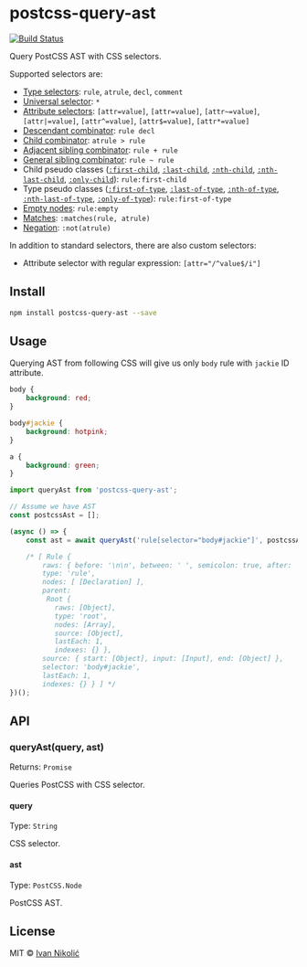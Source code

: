 # postcss-query-ast

[![Build Status][ci-img]][ci]

Query PostCSS AST with CSS selectors.

Supported selectors are:

-   [Type selectors][mdn-type-selector]: `rule`, `atrule`, `decl`, `comment`
-   [Universal selector](mdn-universal-selector): `*`
-   [Attribute selectors][mdn-attribute-selector]: `[attr=value]`,
    `[attr=value]`, `[attr~=value]`, `[attr|=value]`, `[attr^=value]`,
    `[attr$=value]`, `[attr*=value]`
-   [Descendant combinator][mdn-descendant-combinator]: `rule decl`
-   [Child combinator][mdn-child-combinator]: `atrule > rule`
-   [Adjacent sibling combinator][mdn-adjacent-sibling-combinator]:
    `rule + rule`
-   [General sibling combinator][mdn-general-sibling-combinator]: `rule ~ rule`
-   Child pseudo classes ([`:first-child`][mdn-first-child],
    [`:last-child`][mdn-last-child], [`:nth-child`][mdn-nth-child],
    [`:nth-last-child`][mdn-nth-last-child], [`:only-child`][mdn-only-child]):
    `rule:first-child`
-   Type pseudo classes ([`:first-of-type`][mdn-first-of-type],
    [`:last-of-type`][mdn-last-of-type], [`:nth-of-type`][mdn-nth-of-type],
    [`:nth-last-of-type`][mdn-nth-last-of-type],
    [`:only-of-type`][mdn-only-of-type]): `rule:first-of-type`
-   [Empty nodes][mdn-empty]: `rule:empty`
-   [Matches][mdn-matches]: `:matches(rule, atrule)`
-   [Negation][mdn-not]: `:not(atrule)`

In addition to standard selectors, there are also custom selectors:

-   Attribute selector with regular expression: `[attr="/^value$/i"]`

## Install

```sh
npm install postcss-query-ast --save
```

## Usage

Querying AST from following CSS will give us only `body` rule with `jackie` ID
attribute.

```css
body {
	background: red;
}

body#jackie {
	background: hotpink;
}

a {
	background: green;
}
```

```js
import queryAst from 'postcss-query-ast';

// Assume we have AST
const postcssAst = [];

(async () => {
	const ast = await queryAst('rule[selector="body#jackie"]', postcssAst);

	/* [ Rule {
	    raws: { before: '\n\n', between: ' ', semicolon: true, after: '\n' },
	    type: 'rule',
	    nodes: [ [Declaration] ],
	    parent: 
	     Root {
	       raws: [Object],
	       type: 'root',
	       nodes: [Array],
	       source: [Object],
	       lastEach: 1,
	       indexes: {} },
	    source: { start: [Object], input: [Input], end: [Object] },
	    selector: 'body#jackie',
	    lastEach: 1,
	    indexes: {} } ] */
})();
```

## API

### queryAst(query, ast)

Returns: `Promise`

Queries PostCSS with CSS selector.

#### query

Type: `String`

CSS selector.

#### ast

Type: `PostCSS.Node`

PostCSS AST.

## License

MIT © [Ivan Nikolić](http://ivannikolic.com)

<!-- prettier-ignore-start -->

[ci]: https://github.com/niksy/postcss-query-ast/actions?query=workflow%3ACI
[ci-img]: https://github.com/niksy/postcss-query-ast/workflows/CI/badge.svg?branch=master
[mdn-type-selector]: https://developer.mozilla.org/en-US/docs/Web/CSS/Type_selectors
[mdn-universal-selector]: https://developer.mozilla.org/en-US/docs/Web/CSS/Universal_selectors
[mdn-attribute-selector]: https://developer.mozilla.org/en-US/docs/Web/CSS/Attribute_selectors
[mdn-descendant-combinator]: https://developer.mozilla.org/en-US/docs/Web/CSS/Descendant_selectors
[mdn-child-combinator]: https://developer.mozilla.org/en-US/docs/Web/CSS/Child_selectors
[mdn-adjacent-sibling-combinator]: https://developer.mozilla.org/en-US/docs/Web/CSS/Adjacent_sibling_selectors
[mdn-general-sibling-combinator]: https://developer.mozilla.org/en-US/docs/Web/CSS/General_sibling_selectors
[mdn-first-child]: https://developer.mozilla.org/en-US/docs/Web/CSS/:first-child
[mdn-last-child]: https://developer.mozilla.org/en-US/docs/Web/CSS/:last-child
[mdn-nth-child]: https://developer.mozilla.org/en-US/docs/Web/CSS/:nth-child
[mdn-nth-last-child]: https://developer.mozilla.org/en-US/docs/Web/CSS/:nth-last-child
[mdn-only-child]: https://developer.mozilla.org/en-US/docs/Web/CSS/:only-child
[mdn-first-of-type]: https://developer.mozilla.org/en-US/docs/Web/CSS/:first-of-type
[mdn-last-of-type]: https://developer.mozilla.org/en-US/docs/Web/CSS/:last-of-type
[mdn-nth-of-type]: https://developer.mozilla.org/en-US/docs/Web/CSS/:nth-of-type
[mdn-nth-last-of-type]: https://developer.mozilla.org/en-US/docs/Web/CSS/:nth-last-of-type
[mdn-only-of-type]: https://developer.mozilla.org/en-US/docs/Web/CSS/:only-of-type
[mdn-empty]: https://developer.mozilla.org/en-US/docs/Web/CSS/:empty
[mdn-matches]: https://developer.mozilla.org/en-US/docs/Web/CSS/:matches
[mdn-not]: https://developer.mozilla.org/en-US/docs/Web/CSS/:not

<!-- prettier-ignore-end -->
